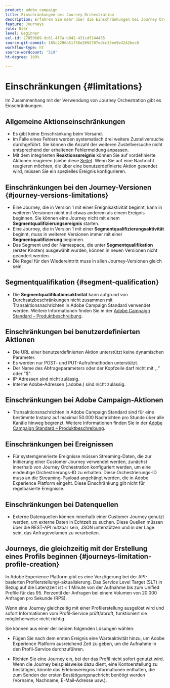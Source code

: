 ```yaml
---
product: adobe campaign
title: Einschränkungen bei Journey Orchestration
description: Erfahren Sie mehr über die Einschränkungen bei Journey Orchestration.
feature: Journeys
role: User
level: Beginner
exl-id: 27859689-dc61-4f7a-b942-431cdf244455
source-git-commit: 185c2296a51f58e2092787edcc35ee9e4242bec8
workflow-type: ht
source-wordcount: '519'
ht-degree: 100%

---
```


# Einschränkungen {#limitations}

Im Zusammenhang mit der Verwendung von Journey Orchestration gibt es Einschränkungen.

## Allgemeine Aktionseinschränkungen

* Es gibt keine Einschränkung beim Versand. 
* Im Falle eines Fehlers werden systematisch drei weitere Zustellversuche durchgeführt. Sie können die Anzahl der weiteren Zustellversuche nicht entsprechend der erhaltenen Fehlermeldung anpassen. 
* Mit dem integrierten **Reaktionsereignis** können Sie auf vordefinierte Aktionen reagieren (siehe diese [Seite](../building-journeys/reaction-events.md)). Wenn Sie auf eine Nachricht reagieren möchten, die über eine benutzerdefinierte Aktion gesendet wird, müssen Sie ein spezielles Ereignis konfigurieren. 

## Einschränkungen bei den Journey-Versionen {#journey-versions-limitations}

* Eine Journey, die in Version 1 mit einer Ereignisaktivität beginnt, kann in weiteren Versionen nicht mit etwas anderem als einem Ereignis beginnen. Sie können eine Journey nicht mit einem **Segmentqualifizierungsereignis** starten.
* Eine Journey, die in Version 1 mit einer **Segmentqualifizierungsaktivität** beginnt, muss in weiteren Versionen immer mit einer **Segmentqualifizierung** beginnen.
* Das Segment und der Namespace, die unter **Segmentqualifikation** (erster Knoten) ausgewählt wurden, können in neuen Versionen nicht geändert werden.
* Die Regel für den Wiedereintritt muss in allen Journey-Versionen gleich sein.

## Segmentqualifikation {#segment-qualification}

* Die **Segmentqualifikationsaktivität** kann aufgrund von Durchsatzbeschränkungen nicht zusammen mit Transaktionsnachrichten in Adobe Campaign Standard verwendet werden. Weitere Informationen finden Sie in der [Adobe Campaign Standard – Produktbeschreibung](https://helpx.adobe.com/de/legal/product-descriptions/campaign-standard.html). 

 

## Einschränkungen bei benutzerdefinierten Aktionen

* Die URL einer benutzerdefinierten Aktion unterstützt keine dynamischen Parameter. 
* Es werden nur POST- und PUT-Aufrufmethoden unterstützt. 
* Der Name des Abfrageparameters oder der Kopfzeile darf nicht mit „.“ oder &quot;$&quot;. 
* IP-Adressen sind nicht zulässig. 
* Interne Adobe-Adressen (.adobe.) sind nicht zulässig.
 

## Einschränkungen bei Adobe Campaign-Aktionen

* Transaktionsnachrichten in Adobe Campaign Standard sind für eine bestimmte Instanz auf maximal 50.000 Nachrichten pro Stunde über alle Kanäle hinweg begrenzt. Weitere Informationen finden Sie in der [Adobe Campaign Standard – Produktbeschreibung](https://helpx.adobe.com/de/legal/product-descriptions/campaign-standard.html). 

 

## Einschränkungen bei Ereignissen

* Für systemgenerierte Ereignisse müssen Streaming-Daten, die zur Initiierung einer Customer Journey verwendet werden, zunächst innerhalb von Journey Orchestration konfiguriert werden, um eine eindeutige Orchestrierungs-ID zu erhalten. Diese Orchestrierungs-ID muss an die Streaming-Payload angehängt werden, die in Adobe Experience Platform eingeht. Diese Einschränkung gilt nicht für regelbasierte Ereignisse.
 

## Einschränkungen bei Datenquellen

* Externe Datenquellen können innerhalb einer Customer Journey genutzt werden, um externe Daten in Echtzeit zu suchen. Diese Quellen müssen über die REST-API nutzbar sein, JSON unterstützen und in der Lage sein, das Anfragevolumen zu verarbeiten.

## Journeys, die gleichzeitig mit der Erstellung eines Profils beginnen {#journeys-limitation-profile-creation}

In Adobe Experience Platform gibt es eine Verzögerung bei der API-basierten Profilerstellung/-aktualisierung. Das Service Level Target (SLT) in Bezug auf die Latenzzeit ist &lt; 1 Minute von der Aufnahme bis zum Unified Profile für das 95. Perzentil der Anfragen bei einem Volumen von 20.000 Anfragen pro Sekunde (RPS).

Wenn eine Journey gleichzeitig mit einer Profilerstellung ausgelöst wird und sofort Informationen vom Profil-Service prüft/abruft, funktioniert sie möglicherweise nicht richtig.

Sie können aus einer der beiden folgenden Lösungen wählen:

* Fügen Sie nach dem ersten Ereignis eine Warteaktivität hinzu, um Adobe Experience Platform ausreichend Zeit zu geben, um die Aufnahme in den Profil-Service durchzuführen.

* Richten Sie eine Journey ein, bei der das Profil nicht sofort genutzt wird. Wenn die Journey beispielsweise dazu dient, eine Kontoerstellung zu bestätigen, könnte das Erlebnisereignis Informationen enthalten, die zum Senden der ersten Bestätigungsnachricht benötigt werden (Vorname, Nachname, E-Mail-Adresse usw.).
